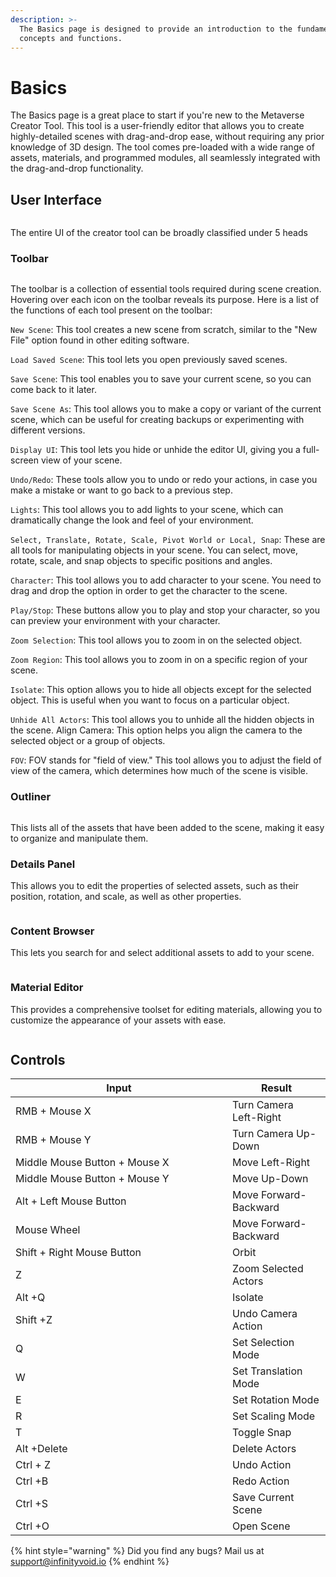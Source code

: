 ```yaml
---
description: >-
  The Basics page is designed to provide an introduction to the fundamental
  concepts and functions.
---
```


# Basics

The Basics page is a great place to start if you're new to the Metaverse Creator Tool. This tool is a user-friendly editor that allows you to create highly-detailed scenes with drag-and-drop ease, without requiring any prior knowledge of 3D design. The tool comes pre-loaded with a wide range of assets, materials, and programmed modules, all seamlessly integrated with the drag-and-drop functionality.

## User Interface

<figure><img src="../../../../.gitbook/assets/VoidCraft-UI.png" alt=""><figcaption></figcaption></figure>

The entire UI of the creator tool can be broadly classified under 5 heads

### **Toolbar**

<figure><img src="../../../../.gitbook/assets/Toolbar.png" alt=""><figcaption></figcaption></figure>

The toolbar is a collection of essential tools required during scene creation. Hovering over each icon on the toolbar reveals its purpose. Here is a list of the functions of each tool present on the toolbar:

`New Scene`: This tool creates a new scene from scratch, similar to the "New File" option found in other editing software.

`Load Saved Scene`: This tool lets you open previously saved scenes.

`Save Scene`: This tool enables you to save your current scene, so you can come back to it later.

`Save Scene As`: This tool allows you to make a copy or variant of the current scene, which can be useful for creating backups or experimenting with different versions.

`Display UI`: This tool lets you hide or unhide the editor UI, giving you a full-screen view of your scene.

`Undo/Redo`: These tools allow you to undo or redo your actions, in case you make a mistake or want to go back to a previous step.

`Lights`: This tool allows you to add lights to your scene, which can dramatically change the look and feel of your environment.

`Select, Translate, Rotate, Scale, Pivot World or Local, Snap`: These are all tools for manipulating objects in your scene. You can select, move, rotate, scale, and snap objects to specific positions and angles.

`Character`: This tool allows you to add character to your scene. You need to drag and drop the option in order to get the character to the scene.

`Play/Stop`: These buttons allow you to play and stop your character, so you can preview your environment with your character.

`Zoom Selection`: This tool allows you to zoom in on the selected object.&#x20;

`Zoom Region`: This tool allows you to zoom in on a specific region of your scene.&#x20;

`Isolate`: This option allows you to hide all objects except for the selected object. This is useful when you want to focus on a particular object.&#x20;

`Unhide All Actors`: This tool allows you to unhide all the hidden objects in the scene. Align Camera: This option helps you align the camera to the selected object or a group of objects.&#x20;

`FOV`: FOV stands for "field of view." This tool allows you to adjust the field of view of the camera, which determines how much of the scene is visible.

### Outliner

<figure><img src="../../../../.gitbook/assets/Outliner.png" alt=""><figcaption></figcaption></figure>

This lists all of the assets that have been added to the scene, making it easy to organize and manipulate them.

### Details Panel

This allows you to edit the properties of selected assets, such as their position, rotation, and scale, as well as other properties.

<figure><img src="../../../../.gitbook/assets/details panel.png" alt=""><figcaption></figcaption></figure>

### Content Browser

This lets you search for and select additional assets to add to your scene.

<figure><img src="../../../../.gitbook/assets/content browser.png" alt=""><figcaption></figcaption></figure>

### Material Editor

This provides a comprehensive toolset for editing materials, allowing you to customize the appearance of your assets with ease.

<figure><img src="../../../../.gitbook/assets/material editor.png" alt=""><figcaption></figcaption></figure>

## Controls

<table><thead><tr><th width="331">Input</th><th>Result</th></tr></thead><tbody><tr><td>RMB + Mouse X</td><td>Turn Camera Left-Right </td></tr><tr><td>RMB + Mouse Y</td><td>Turn Camera Up-Down</td></tr><tr><td>Middle Mouse Button + Mouse X</td><td>Move Left-Right</td></tr><tr><td>Middle Mouse Button + Mouse Y</td><td>Move Up-Down</td></tr><tr><td>Alt + Left Mouse Button</td><td>Move Forward-Backward</td></tr><tr><td>Mouse Wheel</td><td>Move Forward-Backward </td></tr><tr><td>Shift + Right Mouse Button</td><td>Orbit</td></tr><tr><td>Z</td><td>Zoom Selected Actors</td></tr><tr><td>Alt +Q</td><td>Isolate</td></tr><tr><td>Shift +Z</td><td>Undo Camera Action</td></tr><tr><td>Q</td><td>Set Selection Mode</td></tr><tr><td>W</td><td>Set Translation Mode</td></tr><tr><td>E</td><td>Set Rotation Mode</td></tr><tr><td>R</td><td>Set Scaling Mode</td></tr><tr><td>T</td><td>Toggle Snap</td></tr><tr><td>Alt +Delete</td><td>Delete Actors</td></tr><tr><td>Ctrl + Z</td><td>Undo Action</td></tr><tr><td>Ctrl +B</td><td>Redo Action</td></tr><tr><td>Ctrl +S</td><td>Save Current Scene</td></tr><tr><td>Ctrl +O</td><td>Open Scene</td></tr></tbody></table>

{% hint style="warning" %}
Did you find any bugs? Mail us at [support@infinityvoid.io](mailto:support@infinityvoid.io)
{% endhint %}
